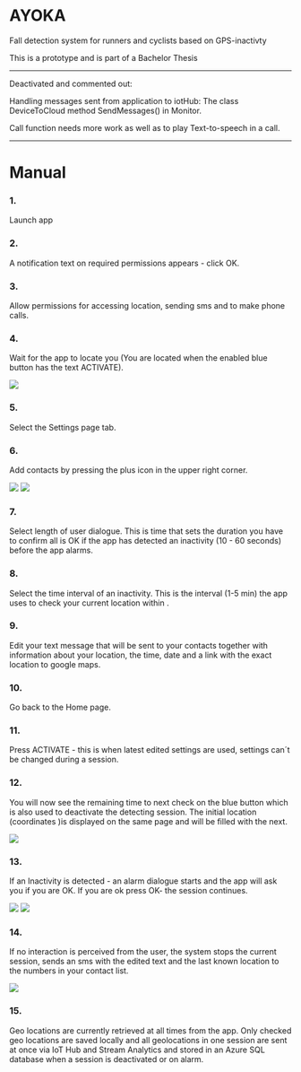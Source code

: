 # AYOKA
Fall detection system for runners and cyclists based on GPS-inactivty

This is a prototype and is part of a Bachelor Thesis

*****
Deactivated and commented out:

Handling messages sent from application to iotHub:
The class DeviceToCloud 
method SendMessages() in Monitor.

Call function needs more work as well as to play Text-to-speech in a call.
*****


# Manual

### 1. 
Launch app
### 2. 
A notification text on required permissions appears  - click OK.
### 3. 
Allow permissions for accessing location, sending sms and  to make phone calls.
### 4. 
Wait for the app to locate you (You are located when the enabled blue button has the text ACTIVATE).

![](http://lh4.googleusercontent.com/GHzVihFr-sZUkiJ5LZtcRTc-vFn9ds52PUM-dQfIwoPXWEyw8k-jzgTKh-GXJKOP-xcEAKNtg1UA6Ix0MK8oskXY4OXlRtybX2b_gDbH)









### 5. 
Select the Settings page tab.
### 6. 
Add contacts by pressing the plus icon in the upper right corner.

![](https://lh6.googleusercontent.com/cnlNDLn4YsxbL1aNo_vOnmQcetg4iuHgXZVCjNgXJvf1M-WEOFvWqu451rlhnfviPYITcJQW1o3T2MUUw8Rbzr2GRfZkGEcttx1qxJX8)   ![](https://lh4.googleusercontent.com/jHQRTuerGcqYAZflQvcG_jl9Wb-_0GEgX6psLy7BBATdpWsmnXKR3etsZZAC4y912oioDm8L9TSW9G-m3VAAYPAoVIKU8bNuWOgZ3kkE)
		


### 7. 
Select length of user dialogue. This is time that sets the duration  you have to confirm all is OK if the app has detected an inactivity (10 - 60 seconds) before the app alarms.
### 8. 
Select the time interval of an inactivity. This is the interval (1-5 min) the app uses to check your current location within .
### 9. 
Edit your text message that will be sent to your contacts together with information about your location, the time, date and a link with the exact location to google maps.
### 10. 
Go back to the Home page.
### 11. 
Press ACTIVATE  - this is when latest edited settings are used, settings can´t be changed during a session.
### 12. 
You will now see the remaining time to next check on the blue button which is also used to deactivate the detecting session. The initial location (coordinates )is displayed on the same page and will be filled with the next. 

![](https://lh6.googleusercontent.com/qL4BUrHVscL5YCtBkgTS4_VAhUNaRvCWQtAiwqTGhmXsvb391xNBgMb3ECV_53Bh0mVgmWqoxqrB0wjXrww5QRcoRFkFdMjN6s_FN3Jj)

### 13. 
If an Inactivity is detected - an alarm dialogue starts and the app will ask you if you are OK. If you are ok press OK- the session continues.

![](https://lh5.googleusercontent.com/Y-wc2Nrf_B5i-UScu85rh-Mi21RBmZWNzp-Vojpf82fqeLF0MzuhB78iM5ma9tvpoqVRJJ4w8atBKjvzsrT3YJ5A7ZbBfnY31MvzXYQf)   ![](https://lh4.googleusercontent.com/T4Dbde5sfvafHxhc9nEKoQfmGalUwnVraRbmD9Q206yCPy7FNnpXbVRxwc0GMwVpNwFwG3qieEbNOgImvp6WVK1GA0tGv5ba62cQO66v)

### 14. 
If no interaction is perceived from the user, the system stops the current session, sends an sms with the edited text and the last known location to the numbers in your contact list.

![](https://lh5.googleusercontent.com/s_hdBbQm1iFP1WVR6JusLQGDR3o8acmgKu3x6VgN_DIMmjI9ZPM2coGFewBAJBxNW2OEdLs5TMt7AxOy-PW4wsSCaUPkHetW-vOlRXdR)


### 15. 
Geo locations are currently retrieved at all times from the app. Only checked geo locations are saved locally and all geolocations in one session are sent at once via IoT Hub and Stream Analytics and stored in an Azure SQL database when a session is deactivated or on alarm.

